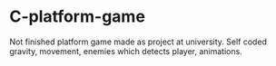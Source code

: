 # C-platform-game
Not finished platform game made as project at university. Self coded gravity, movement, enemies which detects player, animations.
